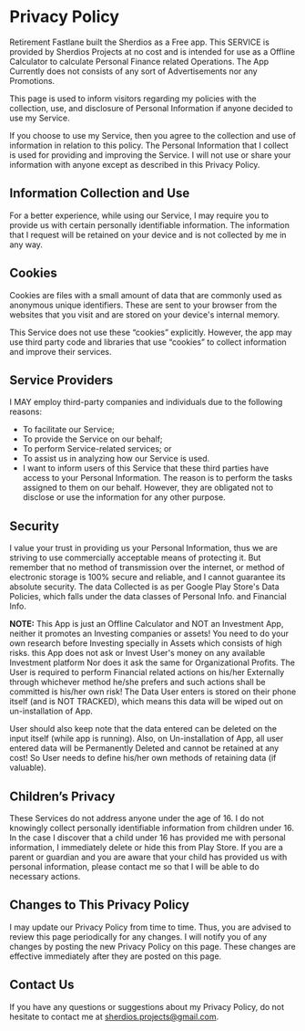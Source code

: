 # Privacy Policy
Retirement Fastlane built the Sherdios as a Free app. This SERVICE is provided by Sherdios Projects at no cost and is intended for use as a Offline Calculator to calculate Personal Finance related Operations. The App Currently does not consists of any sort of Advertisements nor any Promotions.

This page is used to inform visitors regarding my policies with the collection, use, and disclosure of Personal Information if anyone decided to use my Service.

If you choose to use my Service, then you agree to the collection and use of information in relation to this policy. The Personal Information that I collect is used for providing and improving the Service. I will not use or share your information with anyone except as described in this Privacy Policy.

## Information Collection and Use

For a better experience, while using our Service, I may require you to provide us with certain personally identifiable information. The information that I request will be retained on your device and is not collected by me in any way.

## Cookies

Cookies are files with a small amount of data that are commonly used as anonymous unique identifiers. These are sent to your browser from the websites that you visit and are stored on your device's internal memory.

This Service does not use these “cookies” explicitly. However, the app may use third party code and libraries that use “cookies” to collect information and improve their services.

## Service Providers

I MAY employ third-party companies and individuals due to the following reasons:

* To facilitate our Service;
* To provide the Service on our behalf;
* To perform Service-related services; or
* To assist us in analyzing how our Service is used.
* I want to inform users of this Service that these third parties have access to your Personal Information. The reason is to perform the tasks assigned to them on our behalf. However, they are obligated not to disclose or use the information for any other purpose.

## Security

I value your trust in providing us your Personal Information, thus we are striving to use commercially acceptable means of protecting it. But remember that no method of transmission over the internet, or method of electronic storage is 100% secure and reliable, and I cannot guarantee its absolute security. The data Collected is as per Google Play Store's Data Policies, which falls under the data classes of Personal Info. and Financial Info.

**NOTE:** This App is just an Offline Calculator and NOT an Investment App, neither it promotes an Investing companies or assets! You need to do your own research before Investing specially in Assets which consists of high risks. this App does not ask or Invest User's money on any available Investment platform Nor does it ask the same for Organizational Profits. The User is required to perform Financial related actions on his/her Externally through whichever method he/she prefers and such actions shall be committed is his/her own risk! The Data User enters is stored on their phone itself (and is NOT TRACKED), which means this data will be wiped out on un-installation of App.

User should also keep note that the data entered can be deleted on the input itself (while app is running). Also, on Un-installation of App, all user entered data will be Permanently Deleted and cannot be retained at any cost! So User needs to define his/her own methods of retaining data (if valuable).

## Children’s Privacy

These Services do not address anyone under the age of 16. I do not knowingly collect personally identifiable information from children under 16. In the case I discover that a child under 16 has provided me with personal information, I immediately delete or hide this from Play Store. If you are a parent or guardian and you are aware that your child has provided us with personal information, please contact me so that I will be able to do necessary actions.

## Changes to This Privacy Policy

I may update our Privacy Policy from time to time. Thus, you are advised to review this page periodically for any changes. I will notify you of any changes by posting the new Privacy Policy on this page. These changes are effective immediately after they are posted on this page.

## Contact Us

If you have any questions or suggestions about my Privacy Policy, do not hesitate to contact me at [sherdios.projects@gmail.com](sherdios.projects@gmail.com).
